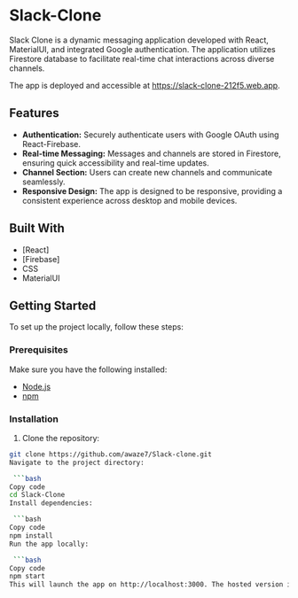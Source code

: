 # Slack-Clone

Slack Clone is a dynamic messaging application developed with React, MaterialUI, and integrated Google authentication. 
The application utilizes Firestore database to facilitate real-time chat interactions across diverse channels.

The app is deployed and accessible at https://slack-clone-212f5.web.app.

## Features

- **Authentication:** Securely authenticate users with Google OAuth using React-Firebase.
- **Real-time Messaging:** Messages and channels are stored in Firestore, ensuring quick accessibility and real-time updates.
- **Channel Section:** Users can create new channels and communicate seamlessly.
- **Responsive Design:** The app is designed to be responsive, providing a consistent experience across desktop and mobile devices.

## Built With

- [React]
- [Firebase]
- CSS
- MaterialUI

## Getting Started

To set up the project locally, follow these steps:

### Prerequisites

Make sure you have the following installed:

- [Node.js](https://nodejs.org/)
- [npm](https://www.npmjs.com/)

### Installation

1. Clone the repository:

```bash
git clone https://github.com/awaze7/Slack-clone.git
Navigate to the project directory:

 ```bash
Copy code
cd Slack-Clone
Install dependencies:

 ```bash
Copy code
npm install
Run the app locally:

 ```bash
Copy code
npm start
This will launch the app on http://localhost:3000. The hosted version is also available at https://slack-clone-212f5.web.app.



